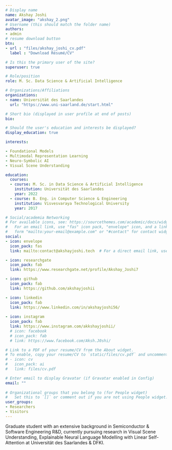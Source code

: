 ```yaml
---
# Display name
name: Akshay Joshi
avatar_image: "akshay_2.png"
# Username (this should match the folder name)
authors:
- admin
# resume download button
btn:
- url : "files/akshay_joshi_cv.pdf"
  label : "Download Résumé/CV"

# Is this the primary user of the site?
superuser: true

# Role/position
role: M. Sc. Data Science & Artificial Intelligence

# Organizations/Affiliations
organizations:
- name: Universität des Saarlandes
  url: "https://www.uni-saarland.de/start.html"

# Short bio (displayed in user profile at end of posts)
bio:

# Should the user's education and interests be displayed?
display_education: true

interests:

- Foundational Models
- Multimodal Representation Learning
- Neuro-Symbolic AI
- Visual Scene Understanding

education:
  courses:
  - course: M. Sc. in Data Science & Artificial Intelligence
    institution: Universität des Saarlandes
    year: 2022
  - course: B. Eng. in Computer Science & Engineering
    institution: Visvesvaraya Technological University
    year: 2017

# Social/academia Networking
# For available icons, see: https://sourcethemes.com/academic/docs/widgets/#icons
#   For an email link, use "fas" icon pack, "envelope" icon, and a link in the
#   form "mailto:your-email@example.com" or "#contact" for contact widget.
social:
- icon: envelope
  icon_pack: fas
  link: mailto:contact@akshayjoshi.tech  # For a direct email link, use "mailto:test@example.org".

- icon: researchgate
  icon_pack: fab
  link: https://www.researchgate.net/profile/Akshay_Joshi7

- icon: github
  icon_pack: fab
  link: https://github.com/akshayjoshii

- icon: linkedin
  icon_pack: fab
  link: https://www.linkedin.com/in/akshayjoshi56/
  
- icon: instagram
  icon_pack: fab
  link: https://www.instagram.com/akkshayjoshii/
  # icon: facebook
  # icon_pack: fab
  # link: https://www.facebook.com/Aksh.J0shi/

# Link to a PDF of your resume/CV from the About widget.
# To enable, copy your resume/CV to `static/files/cv.pdf` and uncomment the lines below.  
# - icon: cv
#   icon_pack: ai
#   link: files/cv.pdf

# Enter email to display Gravatar (if Gravatar enabled in Config)
email: ""
  
# Organizational groups that you belong to (for People widget)
#   Set this to `[]` or comment out if you are not using People widget.  
user_groups:
- Researchers
- Visitors
---
```

Graduate student with an extensive background in Semiconductor & Software Engineering R&D, currently pursuing research in Visual Scene Understanding, Explainable Neural Language Modelling with Linear Self-Attention at Universität des Saarlandes & DFKI.


